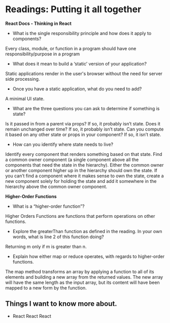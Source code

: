 # Readings: Putting it all together

**React Docs - Thinking in React**

- What is the single responsibility principle and how does it apply to components?

Every class, module, or function in a program should have one responsibility/purpose in a program
- What does it mean to build a ‘static’ version of your application?

Static applications render in the user's browser without the need for server side processing.
- Once you have a static application, what do you need to add?

A minimal UI state.
- What are the three questions you can ask to determine if something is state?

Is it passed in from a parent via props? If so, it probably isn’t state. Does it remain unchanged over time? If so, it probably isn’t state. Can you compute it based on any other state or props in your component? If so, it isn’t state.
- How can you identify where state needs to live?


Identify every component that renders something based on that state.
Find a common owner component (a single component above all the components that need the state in the hierarchy).
Either the common owner or another component higher up in the hierarchy should own the state.
If you can’t find a component where it makes sense to own the state, create a new component solely for holding the state and add it somewhere in the hierarchy above the common owner component.


**Higher-Order Functions**

- What is a “higher-order function”?

Higher Orders Functions are functions that perform operations on other functions.
- Explore the greaterThan function as defined in the reading. In your own words, what is line 2 of this function doing?

Returning m only if m is greater than n.
- Explain how either map or reduce operates, with regards to higher-order functions.


The map method transforms an array by applying a function to all of its elements and building a new array from the returned values. The new array will have the same length as the input array, but its content will have been mapped to a new form by the function.
## Things I want to know more about.

- React React React
